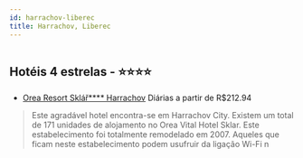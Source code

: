 ```yaml
---
id: harrachov-liberec
title: Harrachov, Liberec
---
```


<center><img src="http://www.hotelresb2b.com/images/hoteles/111626_foto_1.JPG" alt="" /></center>


## Hotéis 4 estrelas - ⭐️⭐️⭐️⭐️

-    [Orea Resort Sklář**** Harrachov](https://www.hurb.com/hoteis/harrachov/orea-resort-sklar-harrachov-JNP-JP164479?cmp=18055) Diárias a partir de R$212.94
   > Este agradável hotel encontra-se em Harrachov City. Existem um total de 171 unidades de alojamento no Orea Vital Hotel Sklar. Este estabelecimento foi totalmente remodelado em 2007. Aqueles que ficam neste estabelecimento podem usufruir da ligação Wi-Fi n

